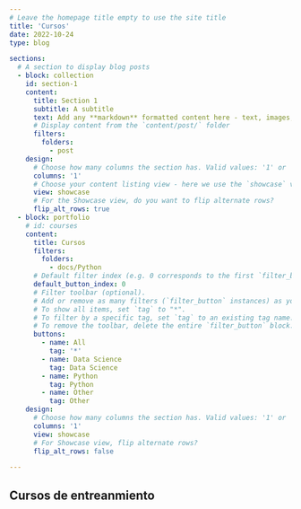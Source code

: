 ```yaml
---
# Leave the homepage title empty to use the site title
title: 'Cursos'
date: 2022-10-24
type: blog

sections:
  # A section to display blog posts
  - block: collection
    id: section-1
    content:
      title: Section 1
      subtitle: A subtitle
      text: Add any **markdown** formatted content here - text, images, videos, galleries - and even HTML code!
      # Display content from the `content/post/` folder
      filters:
        folders:
          - post
    design:
      # Choose how many columns the section has. Valid values: '1' or '2'.
      columns: '1'
      # Choose your content listing view - here we use the `showcase` view
      view: showcase
      # For the Showcase view, do you want to flip alternate rows?
      flip_alt_rows: true
  - block: portfolio
    # id: courses
    content:
      title: Cursos
      filters:
        folders:
          - docs/Python
      # Default filter index (e.g. 0 corresponds to the first `filter_button` instance below).
      default_button_index: 0
      # Filter toolbar (optional).
      # Add or remove as many filters (`filter_button` instances) as you like.
      # To show all items, set `tag` to "*".
      # To filter by a specific tag, set `tag` to an existing tag name.
      # To remove the toolbar, delete the entire `filter_button` block.
      buttons:
        - name: All
          tag: '*'
        - name: Data Science
          tag: Data Science
        - name: Python
          tag: Python
        - name: Other
          tag: Other
    design:
      # Choose how many columns the section has. Valid values: '1' or '2'.
      columns: '1'
      view: showcase
      # For Showcase view, flip alternate rows?
      flip_alt_rows: false

---
```


## Cursos de entreanmiento
